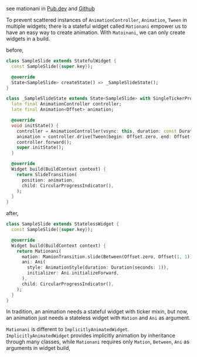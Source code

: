 see mationani in [Pub.dev](https://pub.dev/packages/mationani) and [Github](https://github.com/nomagicisreal/mationani)

To prevent scattered instances of `AnimationController`, `Animation`, `Tween` in multiple widgets;
there is a stateful widget called `Mationani` empower us to have an easy way to create animation.
With `Matoinani`, we can only create widgets in a build.

before,
```dart
class SampleSlide extends StatefulWidget {
  const SampleSlide({super.key});

  @override
  State<SampleSlide> createState() => _SampleSlideState();
}

class _SampleSlideState extends State<SampleSlide> with SingleTickerProviderStateMixin {
  late final AnimationController controller;
  late final Animation<Offset> animation;

  @override
  void initState() {
    controller = AnimationController(vsync: this, duration: const Duration(seconds: 1));
    animation = controller.drive(Tween(begin: Offset.zero, end: Offset(1, 1)));
    controller.forward();
    super.initState();
  }

  @override
  Widget build(BuildContext context) {
    return SlideTransition(
      position: animation,
      child: CircularProgressIndicator(),
    );
  }
}
```

after,
```dart
class SampleSlide extends StatelessWidget {
  const SampleSlide({super.key});

  @override
  Widget build(BuildContext context) {
    return Mationani(
      mation: MamionTransition.slide(Between(Offset.zero, Offset(1, 1))),
      ani: Ani(
        style: AnimationStyle(duration: Duration(seconds: 1)),
        initializer: Ani.initializeForward,
      ),
      child: CircularProgressIndicator(),
    );
  }
}

```

In tradition, an animation needs a stateful widget with ticker mixin,
but now, an animation just needs a stateless widget with `Mation` and `Ani` as argument.

`Mationani` is different to `ImplicitlyAnimatedWidget`.
`ImplicitlyAnimatedWidget` provides implicitly animation by inheritance through many classes,
while `Mationani` requires only `Mation`, `Between`, `Ani` as arguments in widget build,